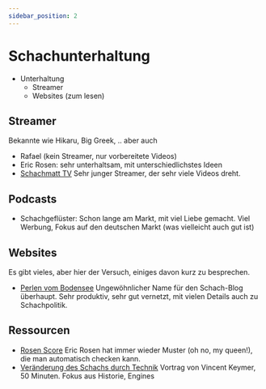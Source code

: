 ```yaml
---
sidebar_position: 2
---
```

# Schachunterhaltung

* Unterhaltung
    * Streamer
    * Websites (zum lesen)

## Streamer

Bekannte wie Hikaru, Big Greek, .. aber auch

* Rafael (kein Streamer, nur vorbereitete Videos)
* Eric Rosen: sehr unterhaltsam, mit unterschiedlichstes Ideen
* [Schachmatt TV](https://www.youtube.com/@schachmatt) Sehr junger Streamer, der sehr viele Videos dreht.

## Podcasts

* Schachgeflüster: Schon lange am Markt, mit viel Liebe gemacht. Viel Werbung, Fokus auf den deutschen Markt (was vielleicht auch gut ist)

## Websites

Es gibt vieles, aber hier der Versuch, einiges davon kurz zu besprechen.

* [Perlen vom Bodensee](https://perlenvombodensee.de/) Ungewöhnlicher Name für den Schach-Blog überhaupt. Sehr produktiv, sehr gut vernetzt, mit vielen Details auch zu Schachpolitik.

## Ressourcen

* [Rosen Score](https://lichess.org/@/Lichess/blog/what-is-your-rosen-score/PuSIsIum) Eric Rosen hat immer wieder Muster (oh no, my queen!), die man automatisch checken kann.
* [Veränderung des Schachs durch Technik](https://youtu.be/IOQNVN4aX7s) Vortrag von Vincent Keymer, 50 Minuten. Fokus aus Historie, Engines